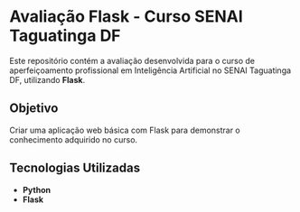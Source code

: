# Avaliação Flask - Curso SENAI Taguatinga DF

Este repositório contém a avaliação desenvolvida para o curso de aperfeiçoamento profissional em Inteligência Artificial no SENAI Taguatinga DF, utilizando **Flask**.

## Objetivo

Criar uma aplicação web básica com Flask para demonstrar o conhecimento adquirido no curso.

## Tecnologias Utilizadas

- **Python**
- **Flask**
